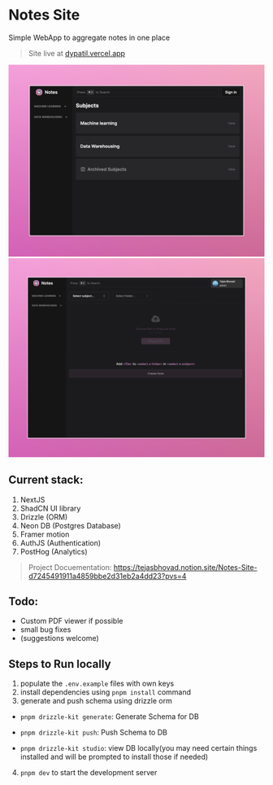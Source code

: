 # Notes Site

Simple WebApp to aggregate notes in one place

> Site live at [dypatil.vercel.app](https://dypatil.vercel.app)

![home](/github/home.jpeg)
![upload](/github/upload.jpeg)

## Current stack:

1.  NextJS
2.  ShadCN UI library
3.  Drizzle (ORM)
4.  Neon DB (Postgres Database)
5.  Framer motion
6.  AuthJS (Authentication)
7.  PostHog (Analytics)

> Project Docuementation: https://tejasbhovad.notion.site/Notes-Site-d7245491911a4859bbe2d31eb2a4dd23?pvs=4

## Todo:

- Custom PDF viewer if possible
- small bug fixes
- (suggestions welcome)

## Steps to Run locally

1. populate the `.env.example` files with own keys
2. install dependencies using `pnpm install` command
3. generate and push schema using drizzle orm

- `pnpm drizzle-kit generate`: Generate Schema for DB

- `pnpm drizzle-kit push`: Push Schema to DB

- `pnpm drizzle-kit studio`: view DB locally(you may need certain things installed and will be prompted to install those if needed)

4. `pnpm dev` to start the development server
